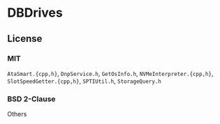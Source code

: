 # DBDrives

## License

### MIT
`AtaSmart.{cpp,h}`, `DnpService.h`, `GetOsInfo.h`, `NVMeInterpreter.{cpp,h}`, `SlotSpeedGetter.{cpp,h}`, `SPTIUtil.h`, `StorageQuery.h`

### BSD 2-Clause
Others
